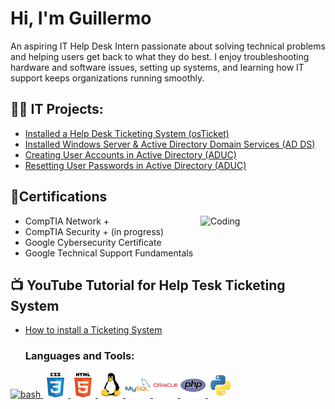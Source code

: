 <h1>Hi, I'm Guillermo </h1>
<p> An aspiring IT Help Desk Intern passionate about solving technical problems and helping users get back to what they do best.  
I enjoy troubleshooting hardware and software issues, setting up systems, and learning how IT support keeps organizations running smoothly. </p>

<h2>👨‍💻 IT Projects:</h2>


  - [Installed a Help Desk Ticketing System (osTicket)](https://github.com/guvaldovinos/HelpDeskTicketingSystemLab)
  - [Installed Windows Server & Active Directory Domain Services (AD DS)](https://github.com/guvaldovinos/Active-Directory-Lab)
  - [Creating User Accounts in Active Directory (ADUC)](https://github.com/guvaldovinos/Active-Directory-Lab)
  - [Resetting User Passwords in Active Directory (ADUC)](https://github.com/guvaldovinos/Active-Directory-Lab)
<h2> 📜Certifications</h2>

  - CompTIA Network + <img align="right" alt="Coding" width="200" src="https://media1.giphy.com/media/v1.Y2lkPTc5MGI3NjExZnc4OXJyNW5xdzlxcHg3c2ptdWNodGxwaGJubDF3MnNjaXB0NnE1YSZlcD12MV9pbnRlcm5hbF9naWZfYnlfaWQmY3Q9Zw/qgQUggAC3Pfv687qPC/giphy.gif">
  - CompTIA Security + (in progress)
  - Google Cybersecurity Certificate 
  - Google Technical Support Fundamentals


    
<h2>📺 YouTube Tutorial for Help Tesk Ticketing System</h2>

- [How to install a Ticketing System](https://youtu.be/oyiivb2ygSo)

  <h3 align="left">Languages and Tools:</h3>
<p align="left"> <a href="https://www.gnu.org/software/bash/" target="_blank" rel="noreferrer"> <img src="https://www.vectorlogo.zone/logos/gnu_bash/gnu_bash-icon.svg" alt="bash" width="40" height="40"/> </a> <a href="https://www.w3schools.com/css/" target="_blank" rel="noreferrer"> <img src="https://raw.githubusercontent.com/devicons/devicon/master/icons/css3/css3-original-wordmark.svg" alt="css3" width="40" height="40"/> </a> <a href="https://www.w3.org/html/" target="_blank" rel="noreferrer"> <img src="https://raw.githubusercontent.com/devicons/devicon/master/icons/html5/html5-original-wordmark.svg" alt="html5" width="40" height="40"/> </a> <a href="https://www.linux.org/" target="_blank" rel="noreferrer"> <img src="https://raw.githubusercontent.com/devicons/devicon/master/icons/linux/linux-original.svg" alt="linux" width="40" height="40"/> </a> <a href="https://www.mysql.com/" target="_blank" rel="noreferrer"> <img src="https://raw.githubusercontent.com/devicons/devicon/master/icons/mysql/mysql-original-wordmark.svg" alt="mysql" width="40" height="40"/> </a> <a href="https://www.oracle.com/" target="_blank" rel="noreferrer"> <img src="https://raw.githubusercontent.com/devicons/devicon/master/icons/oracle/oracle-original.svg" alt="oracle" width="40" height="40"/> </a> <a href="https://www.php.net" target="_blank" rel="noreferrer"> <img src="https://raw.githubusercontent.com/devicons/devicon/master/icons/php/php-original.svg" alt="php" width="40" height="40"/> </a> <a href="https://www.python.org" target="_blank" rel="noreferrer"> <img src="https://raw.githubusercontent.com/devicons/devicon/master/icons/python/python-original.svg" alt="python" width="40" height="40"/> </a> </p>




<!--
**joshmadakor1/joshmadakor1** is a ✨ _special_ ✨ repository because its `README.md` (this file) appears on your GitHub profile.

Here are some ideas to get you started:

- 🔭 I’m currently working on ...
- 🌱 I’m currently learning ...
- 👯 I’m looking to collaborate on ...
- 🤔 I’m looking for help with ...
- 💬 Ask me about ...
- 📫 How to reach me: ...
- 😄 Pronouns: ...
- ⚡ Fun fact: ...
-->
